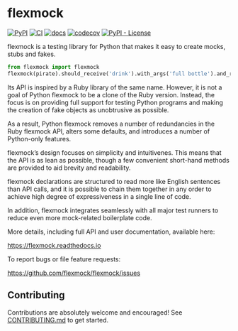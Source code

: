 # flexmock

[![PyPI](https://img.shields.io/pypi/v/flexmock)](https://pypi.org/project/flexmock/)
[![CI](https://github.com/flexmock/flexmock/actions/workflows/ci.yml/badge.svg)](https://github.com/flexmock/flexmock/actions/workflows/ci.yml)
[![docs](https://img.shields.io/readthedocs/flexmock)](https://flexmock.readthedocs.io/)
[![codecov](https://codecov.io/gh/flexmock/flexmock/branch/master/graph/badge.svg?token=wRgtiGxhiL)](https://codecov.io/gh/flexmock/flexmock)
[![PyPI - License](https://img.shields.io/pypi/l/flexmock)](./LICENSE)

flexmock is a testing library for Python that makes it easy to create mocks, stubs and fakes.

```python
from flexmock import flexmock
flexmock(pirate).should_receive('drink').with_args('full bottle').and_return('empty bottle')
```

Its API is inspired by a Ruby library of the same name. However, it is not a goal of Python flexmock to be a clone of the Ruby version. Instead, the focus is on providing full support for testing Python programs and making the creation of fake objects as unobtrusive as possible.

As a result, Python flexmock removes a number of redundancies in the Ruby flexmock API, alters some defaults, and introduces a number of Python-only features.

flexmock’s design focuses on simplicity and intuitivenes. This means that the API is as lean as possible, though a few convenient short-hand methods are provided to aid brevity and readability.

flexmock declarations are structured to read more like English sentences than API calls, and it is possible to chain them together in any order to achieve high degree of expressiveness in a single line of code.

In addition, flexmock integrates seamlessly with all major test runners to reduce even more mock-related boilerplate code.

More details, including full API and user documentation, available here:

https://flexmock.readthedocs.io

To report bugs or file feature requests:

https://github.com/flexmock/flexmock/issues

## Contributing

Contributions are absolutely welcome and encouraged! See [CONTRIBUTING.md](https://github.com/flexmock/flexmock/blob/master/CONTRIBUTING.md) to get started.
